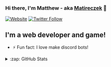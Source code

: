 ### Hi there, I'm Matthew - aka [Matireczek][website] 👋

[![Website](https://img.shields.io/website?label=matireczek.tk&style=for-the-badge&url=https%3A%2F%2Fmatireczek.tk)](https://matireczek.tk)
[![Twitter Follow](https://img.shields.io/twitter/follow/matireczek?color=1DA1F2&logo=twitter&style=for-the-badge)](https://twitter.com/intent/follow?original_referer=https%3A%2F%2Fgithub.com%2FcodeSTACKr&screen_name=codeSTACKr)

## I'm a web developer and game!

- ⚡ Fun fact: I love make discord bots!


<details>
  <summary>:zap: GitHub Stats</summary>

  <img align="left" alt="matireczek's GitHub Stats" src="https://github-readme-stats.codestackr.vercel.app/api?username=matireczek&show_icons=true&hide_border=true" />

</details>

[website]: https://matireczek.tk
[twitter]: https://twitter.com/matireczek
[youtube]: https://youtube.com/frizzgru
[instagram]: https://instagram.com/matireczek
